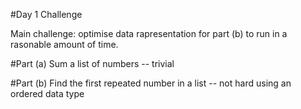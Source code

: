 #Day 1 Challenge

Main challenge: optimise data rapresentation for part (b) to run in a rasonable amount of time.

#Part (a)
Sum a list of numbers -- trivial

#Part (b)
Find the first repeated number in a list -- not hard using an ordered data type